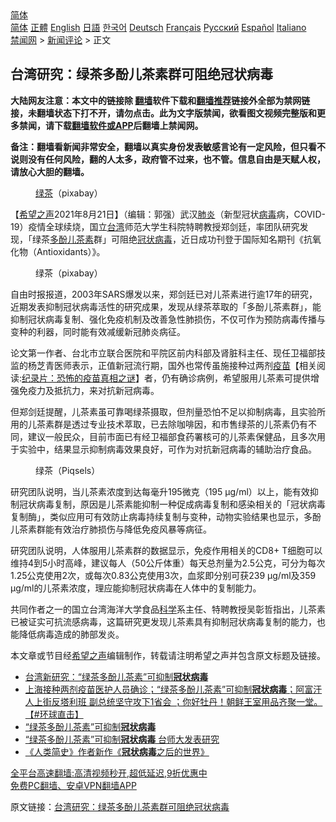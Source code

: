  <!-- 面包屑导航 --> <div class="breadcrumb"><!-- GTranslate: https://gtranslate.io/ -->  <div class="switcher notranslate">  <div class="selected">  <a href="#" onclick="return false;"> 简体</a>  </div>  <div class="option">  <a href="https://www.bannedbook.org" onclick="doGTranslate('zh-CN|zh-CN');jQuery('div.switcher div.selected a').html(jQuery(this).html());return false;" title="简体中文" class="nturl selected"> 简体</a>  <a href="https://www.bannedbook.org/zh-tw/" onclick="doGTranslate('zh-CN|zh-TW');jQuery('div.switcher div.selected a').html(jQuery(this).html());return false;" title="繁體中文" class="nturl"> 正體</a>  <a href="https://www.bannedbook.org/en/" onclick="doGTranslate('zh-CN|en');jQuery('div.switcher div.selected a').html(jQuery(this).html());return false;" title="English" class="nturl"> English</a>  <a href="https://www.bannedbook.org/ja/" onclick="doGTranslate('zh-CN|ja');jQuery('div.switcher div.selected a').html(jQuery(this).html());return false;" title="日本語" class="nturl"> 日語</a>  <a href="https://www.bannedbook.org/ko/" onclick="doGTranslate('zh-CN|ko');jQuery('div.switcher div.selected a').html(jQuery(this).html());return false;" title="한국어" class="nturl"> 한국어</a>  <a href="https://www.bannedbook.org/de/" onclick="doGTranslate('zh-CN|de');jQuery('div.switcher div.selected a').html(jQuery(this).html());return false;" title="Deutsch" class="nturl"> Deutsch</a>  <a href="https://www.bannedbook.org/fr/" onclick="doGTranslate('zh-CN|fr');jQuery('div.switcher div.selected a').html(jQuery(this).html());return false;" title="Français" class="nturl"> Français</a>  <a href="https://www.bannedbook.org/ru/" onclick="doGTranslate('zh-CN|ru');jQuery('div.switcher div.selected a').html(jQuery(this).html());return false;" title="Русский" class="nturl"> Русский</a>  <a href="https://www.bannedbook.org/es/" onclick="doGTranslate('zh-CN|es');jQuery('div.switcher div.selected a').html(jQuery(this).html());return false;" title="Español" class="nturl"> Español</a>  <a href="https://www.bannedbook.org/it/" onclick="doGTranslate('zh-CN|it');jQuery('div.switcher div.selected a').html(jQuery(this).html());return false;" title="Italiano" class="nturl"> Italiano</a>  </div>  </div>      <div class='breadcrumb-sub'><!-- Breadcrumb NavXT 6.3.0 --> <a href="https://www.bannedbook.org/" class="home">禁闻网</a> &gt; <a href="https://www.bannedbook.org/bnews/comments/" class="category">新闻评论</a> &gt; 正文</div></div><h2>台湾研究：绿茶多酚儿茶素群可阻绝冠状病毒</h2> <p class="notice"><b>大陆网友注意：本文中的链接除 <a href="https://github.com/bannedbook/fanqiang" >翻墙</a>软件下载和<a href="https://github.com/killgcd/justmysocks/blob/master/README.md">翻墙推荐</a>链接外全部为禁网链接，未翻墙状态下打不开，请勿点击。此为文字版禁闻，欲看图文视频完整版和更多禁闻，请下载<a href="https://github.com/bannedbook/fanqiang">翻墙软件或APP</a>后翻墙上禁闻网。</p><p>备注：翻墙看新闻非常安全，翻墙以真实身份发表敏感言论有一定风险，但只看不说则没有任何风险，翻的人太多，政府管不过来，也不管。信息自由是天赋人权，请放心大胆的翻墙。</b></p>  <div class="entry"> <figure> <p><figcaption><a href="https://www.bannedbook.org/bnews/tag/%E7%BB%BF%E8%8C%B6/" class="st_tag internal_tag" rel="tag" title="标签 绿茶 下的日志">绿茶</a>（pixabay）</figcaption></figure> <p>【<span class='wp_keywordlink_affiliate'><a href="https://www.soundofhope.org" title="希望之声" target="_blank">希望之声</a></span>2021年8月21日】（编辑：郭强）武汉<a href="https://www.bannedbook.org/bnews/tag/%e8%82%ba%e7%82%8e/" class="st_tag internal_tag" rel="tag" title="标签 肺炎 下的日志">肺炎</a>（新型冠状<a href="https://www.bannedbook.org/bnews/tag/%e7%97%85%e6%af%92/" class="st_tag internal_tag" rel="tag" title="标签 病毒 下的日志">病毒</a>病，COVID-19）疫情全球续烧，国立<a href="https://www.bannedbook.org/bnews/tag/%e5%8f%b0%e6%b9%be/" class="st_tag internal_tag" rel="tag" title="标签 台湾 下的日志">台湾</a>师范大学生科院特聘教授郑剑廷，率团队研究发现，「绿茶<a href="https://www.bannedbook.org/bnews/tag/%E5%A4%9A%E9%85%9A/" class="st_tag internal_tag" rel="tag" title="标签 多酚 下的日志">多酚</a><a href="https://www.bannedbook.org/bnews/tag/%E5%84%BF%E8%8C%B6%E7%B4%A0/" class="st_tag internal_tag" rel="tag" title="标签 儿茶素 下的日志">儿茶素</a>群」可阻绝<a href="https://www.bannedbook.org/bnews/tag/%e5%86%a0%e7%8a%b6%e7%97%85%e6%af%92/" class="st_tag internal_tag" rel="tag" title="标签 冠状病毒 下的日志">冠状病毒</a>，近日成功刊登于国际知名期刊《抗氧化物（Antioxidants）》。</p> <figure><figcaption>绿茶（pixabay）</figcaption></figure> <p>自由时报报道，2003年SARS爆发以来，郑剑廷已对儿茶素进行逾17年的研究，近期发表抑制冠状病毒活性的研究成果，发现从绿茶萃取的「多酚儿茶素群」，能抑制冠状病毒复制、强化免疫机制及改善急性肺损伤，不仅可作为预防病毒传播与变种的利器，同时能有效减缓新冠肺炎病征。</p>  <p>论文第一作者、台北市立联合医院和平院区前内科部及肾脏科主任、现任卫福部技监的杨芝青医师表示，正值新冠流行期，国外也常传虽施接种过两剂<span class='wp_keywordlink'><a href="https://www.bannedbook.org/bnews/tculture/20160630/551027.html" title="疫苗" target="_blank">疫苗</a></span>【相关阅读:<a href='https://www.bannedbook.org/bnews/topimagenews/20180408/925060.html' target='_blank'>纪录片：恐怖的疫苗真相之谜</a>】者，仍有确诊病例，希望服用儿茶素可提供增强免疫力及抵抗力，来对抗新冠病毒。</p> <p>但郑剑廷提醒，儿茶素虽可靠喝绿茶摄取，但剂量恐怕不足以抑制病毒，且实验所用的儿茶素群是透过专业技术萃取，已去除咖啡因，和市售绿茶的儿茶素仍有不同，建议一般民众，目前市面已有经卫福部食药署核可的儿茶素保健品，且多次用于实验中，结果显示抑制病毒效果良好，可作为对抗新冠病毒的辅助治疗食品。</p>  <figure><figcaption>绿茶（Piqsels）</figcaption></figure> <p>研究团队说明，当儿茶素浓度到达每毫升195微克（195 μg/ml）以上，能有效抑制冠状病毒复制，原因是儿茶素能抑制一种促成病毒复制和感染相关的「冠状病毒复制酶」，类似应用可有效防止病毒持续复制与变种，动物实验结果也显示，多酚儿茶素群能有效治疗肺损伤与降低免疫风暴等病征。</p> <p>研究团队说明，人体服用儿茶素群的数据显示，免疫作用相关的CD8+ T细胞可以维持4到5小时高峰，建议每人（50公斤体重）每天总剂量为2.5公克，可分为每次1.25公克使用2次，或每次0.83公克使用3次，血浆即分别可获239 μg/ml及359 μg/ml的儿茶素浓度，理应能抑制冠状病毒在人体中的复制能力。</p>  <p>共同作者之一的国立台湾海洋大学食品<span class='wp_keywordlink'><a href="https://www.bannedbook.org/forum11/topic309.html" title="禁片：“科学”的棍子" target="_blank">科学</a></span>系主任、特聘教授吴彰哲指出，儿茶素已被证实可抗流感病毒，这篇研究更发现儿茶素具有抑制冠状病毒复制的能力，也能降低病毒造成的肺部发炎。</p> <p>本文章或节目经<a href="https://www.bannedbook.org/bnews/tag/%e5%b8%8c%e6%9c%9b%e4%b9%8b%e5%a3%b0/" class="st_tag internal_tag" rel="tag" title="标签 希望之声 下的日志">希望之声</a>编辑制作，转载请注明希望之声并包含原文标题及链接。 </p>  <ul class='op-related-articles' title='相关阅读'> <li><a href='https://www.bannedbook.org/bnews/bannedvideo/20210821/1610492.html' target='_blank'>台湾新研究：“绿茶多酚儿茶素”可抑制<b>冠状病毒</b></a></li> <li><a href='https://www.bannedbook.org/bnews/bannedvideo/20210819/1609283.html' target='_blank'>上海接种两剂疫苗医护人员确诊；“绿茶多酚儿茶素”可抑制<b>冠状病毒</b>；阿富汗人上街反塔利班 副总统坚守攻下1省会 ；你好牡丹！朝鲜王室用品齐聚一堂。【#环球直击】</a></li> <li><a href='https://www.bannedbook.org/bnews/bannedvideo/20210819/1609242.html' target='_blank'>“绿茶多酚儿茶素”可抑制<b>冠状病毒</b></a></li> <li><a href='https://www.bannedbook.org/bnews/taiwannews/20210819/1609132.html' target='_blank'>“绿茶多酚儿茶素”可抑制<b>冠状病毒</b> 台师大发表研究</a></li> <li><a href='https://www.bannedbook.org/bnews/baitai/20210815/1606474.html' target='_blank'>《人类简史》作者新作《<b>冠状病毒</b>之后的世界》</a></li> </ul> <p class="texttj"> <a href="https://github.com/bannedbook/fanqiang/wiki/V2ray%E6%9C%BA%E5%9C%BA" target="_blank">全平台高速翻墙:高清视频秒开,超低延迟,9折优惠中</a><br/> <a href="https://github.com/bannedbook/fanqiang/wiki/%E7%A6%81%E9%97%BB%E7%BD%91%E5%AE%89%E5%8D%93%E7%BF%BB%E5%A2%99%E6%96%B0%E9%97%BBAPP" target="_blank">免费PC翻墙、安卓VPN翻墙APP</a></p><p>原文链接：<a class="src_link"  href="https://www.soundofhope.org/post/536840" target="_blank">台湾研究：绿茶多酚儿茶素群可阻绝冠状病毒</a></p><a name='sharetosocial'></a>  <div style="margin-bottom:5px;padding-bottom:5px;clear:both"> <div id="archive-pix-1" class="banner-ads"> <!-- AuctionX Display platform tag START --> <div id="26318x728x90x621x_ADSLOT2" clicktrack="%%CLICK_URL_ESC%%"></div> <!-- AuctionX Display platform tag END --> </div> <div id="archive-pix-2" class="banner-ads"> <!-- AuctionX Display platform tag START --> <div id="26315x300x250x621x_ADSLOT2" clicktrack="%%CLICK_URL_ESC%%"></div> <!-- AuctionX Display platform tag END --> </div> </div>  <div id="archive-pix-1" class="banner-ads"> <!-- AuctionX Display platform tag START --> <div id="26318x728x90x621x_ADSLOT3" clicktrack="%%CLICK_URL_ESC%%"></div> <!-- AuctionX Display platform tag END --> </div> </div><!--END ENTRY--> 